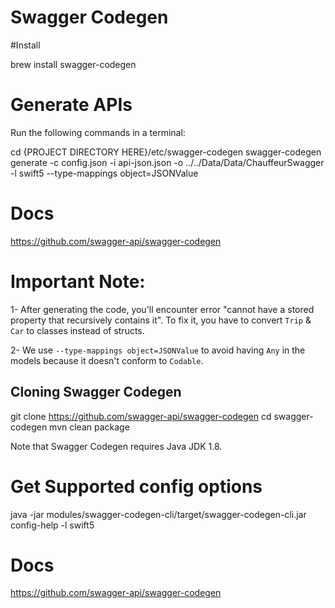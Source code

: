 # Swagger Codegen

#Install

brew install swagger-codegen

# Generate APIs

Run the following commands in a terminal:

cd {PROJECT DIRECTORY HERE}/etc/swagger-codegen
swagger-codegen generate -c config.json  -i  api-json.json -o ../../Data/Data/ChauffeurSwagger -l swift5 --type-mappings object=JSONValue


# Docs

https://github.com/swagger-api/swagger-codegen

# Important Note:

1- After generating the code, you'll encounter error "cannot have a stored property that recursively contains it". 
To fix it, you have to convert `Trip` & `Car` to classes instead of structs.

2- We use `--type-mappings object=JSONValue` to avoid having `Any` in the models because it doesn't conform to `Codable`.

## Cloning Swagger Codegen

git clone https://github.com/swagger-api/swagger-codegen
cd swagger-codegen
mvn clean package

Note that Swagger Codegen requires Java JDK 1.8.

# Get Supported config options

java -jar modules/swagger-codegen-cli/target/swagger-codegen-cli.jar config-help -l swift5

# Docs

https://github.com/swagger-api/swagger-codegen